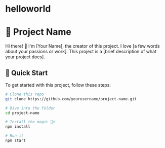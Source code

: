 # helloworld
# 🌟 Project Name

Hi there! 👋 I'm [Your Name], the creator of this project. I love [a few words about your passions or work]. This project is a [brief description of what your project does].

## 🚀 Quick Start
To get started with this project, follow these steps:

```bash
# Clone this repo
git clone https://github.com/yourusername/project-name.git

# Dive into the folder
cd project-name

# Install the magic 🧙‍♂️
npm install

# Run it
npm start

